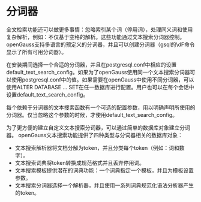 # 分词器

全文检索功能还可以做更多事情：忽略索引某个词（停用词），处理同义词和使用复杂解析，例如：不仅基于空格的解析。这些功能通过文本搜索分词器控制。openGauss支持多语言的预定义的分词器，并且可以创建分词器（gsql的\\dF命令显示了所有可用分词器）。

在安装期间选择一个合适的分词器，并且在postgresql.conf中相应的设置default\_text\_search\_config。如果为了openGauss使用同一个文本搜索分词器可以使用postgresql.conf中的值。如果需要在openGauss中使用不同分词器，可以使用ALTER DATABASE ... SET在任一数据库进行配置。用户也可以在每个会话中设置default\_text\_search\_config。

每个依赖于分词器的文本搜索函数有一个可选的配置参数，用以明确声明所使用的分词器。仅当忽略这个参数的时候，才使用default\_text\_search\_config。

为了更方便的建立自定义文本搜索分词器，可以通过简单的数据库对象建立分词器。 openGauss文本搜索功能提供了四种类型与分词器相关的数据库对象：

-   文本搜索解析器将文档分解为token，并且分类每个token（例如：词和数字）。
-   文本搜索词典将token转换成规范格式并且丢弃停用词。
-   文本搜索模板提供潜在的词典功能：一个词典指定一个模板，并且为模板设置参数。
-   文本搜索分词器选择一个解析器，并且使用一系列词典规范化语法分析器产生的token。


